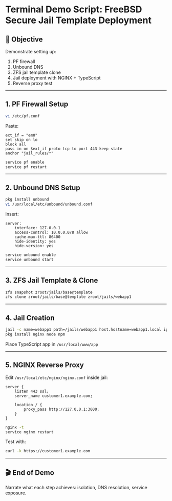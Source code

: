 # Terminal Demo Script: FreeBSD Secure Jail Template Deployment

## 🎯 Objective
Demonstrate setting up:
1. PF firewall
2. Unbound DNS
3. ZFS jail template clone
4. Jail deployment with NGINX + TypeScript
5. Reverse proxy test

---

## 1. PF Firewall Setup
```sh
vi /etc/pf.conf
```
Paste:
```
ext_if = "em0"
set skip on lo
block all
pass in on $ext_if proto tcp to port 443 keep state
anchor "jail_rules/*"
```

```sh
service pf enable
service pf restart
```

---

## 2. Unbound DNS Setup
```sh
pkg install unbound
vi /usr/local/etc/unbound/unbound.conf
```
Insert:
```
server:
    interface: 127.0.0.1
    access-control: 10.0.0.0/8 allow
    cache-max-ttl: 86400
    hide-identity: yes
    hide-version: yes
```

```sh
service unbound enable
service unbound start
```

---

## 3. ZFS Jail Template & Clone
```sh
zfs snapshot zroot/jails/base@template
zfs clone zroot/jails/base@template zroot/jails/webapp1
```

---

## 4. Jail Creation
```sh
jail -c name=webapp1 path=/jails/webapp1 host.hostname=webapp1.local ip4.addr=10.0.1.10 command=/bin/sh
pkg install nginx node npm
```

Place TypeScript app in `/usr/local/www/app`

---

## 5. NGINX Reverse Proxy
Edit `/usr/local/etc/nginx/nginx.conf` inside jail:
```
server {
    listen 443 ssl;
    server_name customer1.example.com;

    location / {
        proxy_pass http://127.0.0.1:3000;
    }
}
```

```sh
nginx -t
service nginx restart
```

Test with:
```sh
curl -k https://customer1.example.com
```

---

## 🎬 End of Demo
Narrate what each step achieves: isolation, DNS resolution, service exposure.
